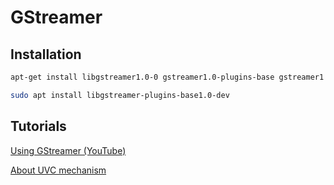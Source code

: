 # GStreamer

## Installation

``` bash
apt-get install libgstreamer1.0-0 gstreamer1.0-plugins-base gstreamer1.0-plugins-good gstreamer1.0-plugins-bad gstreamer1.0-plugins-ugly gstreamer1.0-libav gstreamer1.0-doc gstreamer1.0-tools gstreamer1.0-x gstreamer1.0-alsa gstreamer1.0-gl gstreamer1.0-gtk3 gstreamer1.0-qt5 gstreamer1.0-pulseaudio

sudo apt install libgstreamer-plugins-base1.0-dev
```

## Tutorials
[Using GStreamer (YouTube)](https://www.youtube.com/watch?v=ZphadMGufY8)

[About UVC mechanism](https://blog.csdn.net/Guet_Kite/article/details/78570059)